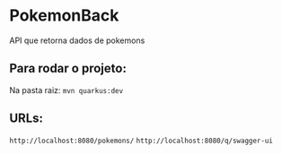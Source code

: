 # PokemonBack
API que retorna dados de pokemons

## Para rodar o projeto:
Na pasta raiz: `mvn quarkus:dev`

## URLs: 
`http://localhost:8080/pokemons/`
`http://localhost:8080/q/swagger-ui`
